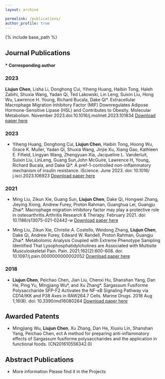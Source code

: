 ```yaml
---
layout: archive

permalink: /publications/
author_profile: true
---
```


{% include base_path %}
## Journal Publications ##
#### * Corresponding author ####

### 2023 ###
**Liujun Chen**, Lisha Li, Donghong Cui, Yiheng Huang, Haibin Tong, Haleh Zabihi, Shuxia Wang, Yadan Qi, Ted Lakowski, Lin Leng, Suixin Liu, Hong Wu, Lawrence H. Young, Richard Bucala, Dake Qi\*. Extracellular Macrophage Migration Inhibitory Factor (MIF) Downregulates Adipose Hormone-Sensitive Lipase (HSL) and Contributes to Obesity. Molecular Metabolism. November 2023.doi:10.1016/j.molmet.2023.101834
[Download paper here](https://www.sciencedirect.com/science/article/pii/S2212877823001680?via%3Dihub)

### 2023 ###
* Yiheng Huang, Donghong Cui, **Liujun Chen**, Haibin Tong, Hoong Wu, Grace K. Muller, Yadan Qi, Shuxia Wang, Jinjie Xu, Xiang Gao, Kathleen E. Fifield, Lingyan Wang, Zhengyuan Xia, Jacqueline L. Vanderluit, Suixin Liu, LinLeng, Guang Sun,John McGuire, Lawrence H, Young, Richard Bucala, and Dake Qi\*. A pref-1-controlled non-inflammatory mechanism of insulin resistance. iScience. June 2023. doi: 10.1016/ j.isci.2023.106923
[Download paper here](https://www.sciencedirect.com/science/article/pii/S2589004223010003)

### 2021 ###
* Ming Liu, Zikun Xie, Guang Sun, **Liujun Chen**, Dake Qi, Hongwei Zhang, Jieying Xiong, Andrew Furey, Proton Rahman, Guanghua Lei, Guangju Zhai\*. Macrophage migration inhibitory factor may play a protective role in osteoarthritis.Arthritis Research & Therapy. February 2021. doi: 10.1186/s13075-021-02442-w
[Download paper here](https://link.springer.com/article/10.1186/s13075-021-02442-w)

* Ming Liu, Zikun Xie, Christie A. Costello, Weidong Zhang, **Liujun Chen**, Dake Qi, Andrew Furey, Edward W. Randell, Proton Rahman, Guangju Zhai\*. Metabolomic Analysis Coupled with Extreme Phenotype Sampling Identified That Lysophosphatidylcholines are Associated with Multisite Musculoskeletal Pain. Pain. 2021;162(2):600-608. doi: 10.1097/j.pain.0000000000002052
[Download paper here](https://journals.lww.com/pain/Fulltext/2021/02000/Metabolomic_analysis_coupled_with_extreme.25.aspx)

### 2018 ###
* **Liujun Chen**, Peichao Chen, Jian Liu, Chenxi Hu, Shanshan Yang, Dan He, Ping Yu, Mingjiang Wu\*, and Xu Zhang\*. Sargassum Fusiforme Polysaccharide SFP-F2 Activates the NF-κB Signaling Pathway via CD14/IKK and P38 Axes in RAW264.7 Cells. Marine Drugs. 2018 Aug 1;16(8). doi: 10.3390/md16080264 
[Download paper here](https://www.mdpi.com/1660-3397/16/8/264)

## Awarded Patents ##

* Mingjiang Wu, **Liujun Chen**, Xu Zhang, Dan He, Xiuxiu Lin, Shanshan Yang, Peichao Chen, ect A method for preparing anti-inflammatory effects of Sargassum fusiforme polysaccharides and the application in functional foods. (CN201610556342.0)

## Abstract Publications ##

* More information Please find it in the Projects
